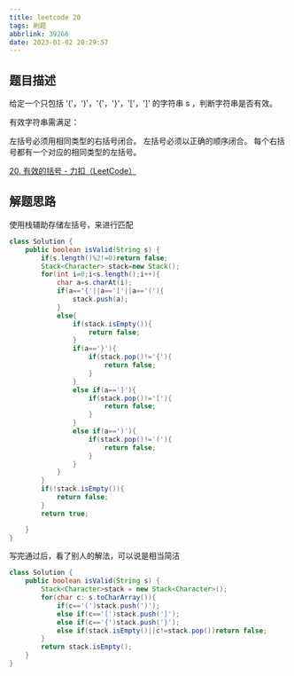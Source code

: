 ```yaml
---
title: leetcode 20
tags: 刷题
abbrlink: 39266
date: 2023-01-02 20:29:57
---
```


## 题目描述



给定一个只包括 '('，')'，'{'，'}'，'['，']' 的字符串 s ，判断字符串是否有效。

有效字符串需满足：

左括号必须用相同类型的右括号闭合。
左括号必须以正确的顺序闭合。
每个右括号都有一个对应的相同类型的左括号。

[20. 有效的括号 - 力扣（LeetCode）](https://leetcode.cn/problems/valid-parentheses/)

## 解题思路

使用栈辅助存储左括号，来进行匹配

```java
class Solution {
    public boolean isValid(String s) {
        if(s.length()%2!=0)return false;
        Stack<Character> stack=new Stack();
        for(int i=0;i<s.length();i++){
            char a=s.charAt(i);
            if(a=='{'||a=='['||a=='('){
                stack.push(a);
            }
            else{
                if(stack.isEmpty()){
                    return false;
                }
                if(a=='}'){
                    if(stack.pop()!='{'){
                        return false;
                    }
                }
                else if(a==']'){
                    if(stack.pop()!='['){
                        return false;
                    }
                }
                else if(a==')'){
                    if(stack.pop()!='('){
                        return false;
                    }
                }
            }
        }
        if(!stack.isEmpty()){
            return false;
        }
        return true;

    }
}
```

写完通过后，看了别人的解法，可以说是相当简洁

```java
class Solution {
    public boolean isValid(String s) {
        Stack<Character>stack = new Stack<Character>();
        for(char c: s.toCharArray()){
            if(c=='(')stack.push(')');
            else if(c=='[')stack.push(']');
            else if(c=='{')stack.push('}');
            else if(stack.isEmpty()||c!=stack.pop())return false;
        }
        return stack.isEmpty();
    }
}
```

